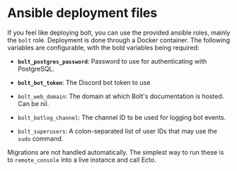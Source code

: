 # Ansible deployment files

If you feel like deploying bolt, you can use the provided ansible roles, mainly
the `bolt` role.  Deployment is done through a Docker container.  The following
variables are configurable, with the bold variables being required:

- **`bolt_postgres_password`**: Password to use for authenticating with
  PostgreSQL.

- **`bolt_bot_token`**: The Discord bot token to use

- `bolt_web_domain`: The domain at which Bolt's documentation is hosted. Can be
  nil.

- `bolt_botlog_channel`: The channel ID to be used for logging bot events.

- `bolt_superusers`: A colon-separated list of user IDs that may use the `sudo`
  command.

Migrations are not handled automatically. The simplest way to run these is to
`remote_console` into a live instance and call Ecto.

<!-- vim: set textwidth=80 sw=2 ts=2: -->
